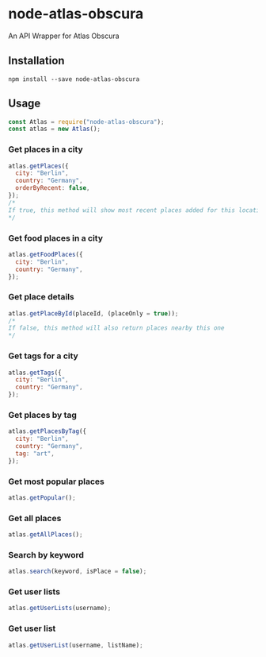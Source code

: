 # node-atlas-obscura

An API Wrapper for Atlas Obscura

## Installation

```
npm install --save node-atlas-obscura
```

## Usage

```js
const Atlas = require("node-atlas-obscura");
const atlas = new Atlas();
```

### Get places in a city

```js
atlas.getPlaces({
  city: "Berlin",
  country: "Germany",
  orderByRecent: false,
});
/*
If true, this method will show most recent places added for this location
*/
```

### Get food places in a city

```js
atlas.getFoodPlaces({
  city: "Berlin",
  country: "Germany",
});
```

### Get place details

```js
atlas.getPlaceById(placeId, (placeOnly = true));
/*
If false, this method will also return places nearby this one
*/
```

### Get tags for a city

```js
atlas.getTags({
  city: "Berlin",
  country: "Germany",
});
```

### Get places by tag

```js
atlas.getPlacesByTag({
  city: "Berlin",
  country: "Germany",
  tag: "art",
});
```

### Get most popular places

```js
atlas.getPopular();
```

### Get all places

```js
atlas.getAllPlaces();
```

### Search by keyword

```js
atlas.search(keyword, isPlace = false);
```

### Get user lists

```js
atlas.getUserLists(username);
```

### Get user list

```js
atlas.getUserList(username, listName);
```
